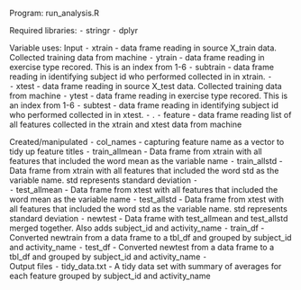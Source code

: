Program: run_analysis.R

Required libraries:
	⁃	stringr
	⁃	dplyr

Variable uses:
Input
	⁃	xtrain - data frame reading in source X_train data. Collected training data from machine
	⁃	ytrain - data frame reading in exercise type recored. This is an index from 1-6
	⁃	subtrain -  data frame reading in identifying subject id who performed collected in in xtrain.
	⁃	
	⁃	xtest - data frame reading in source X_test data. Collected training data from machine
	⁃	ytest - data frame reading in exercise type recored. This is an index from 1-6
	⁃	subtest -  data frame reading in identifying subject id who performed collected in in xtest.
	⁃	.
	⁃	feature - data frame reading list of all features collected in the xtrain and xtest data from machine

Created/manipulated
	⁃	col_names - capturing feature name as a vector to tidy up feature titles
	⁃	train_allmean - Data frame from xtrain with all features that included the word mean as the variable name
	⁃	train_allstd - Data frame from xtrain with all features that included the word std as the variable name. std represents standard deviation
	⁃	
	⁃	test_allmean - Data frame from xtest with all features that included the word mean as the variable name
	⁃	test_allstd - Data frame from xtest with all features that included the word std as the variable name. std represents standard deviation
	⁃	newtest - Data frame with test_allmean and test_allstd merged together. Also adds subject_id and activity_name
	⁃	train_df - Converted newtrain from a data frame to a tbl_df and grouped by subject_id and activity_name
	⁃	test_df - Converted newtest  from a data frame to a tbl_df and grouped by subject_id and activity_name
	⁃	
Output files
	⁃	tidy_data.txt - A tidy data set with summary of averages for each feature grouped by subject_id and activity_name
	
